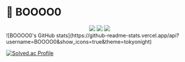 # 👋 BOOOO0

<div align="center">
  <img src="https://img.shields.io/badge/javascript-F7DF1E?style=for-the-badge&logo=javascript&logoColor=black"> 
  <img src="https://img.shields.io/badge/react-61DAFB?style=for-the-badge&logo=react&logoColor=black">
  <img src="https://img.shields.io/badge/node.js-339933?style=for-the-badge&logo=Node.js&logoColor=white">
  <br/>

</div>
![BOOOO0's GitHub stats](https://github-readme-stats.vercel.app/api?username=BOOOO0&show_icons=true&theme=tokyonight)       
  
[![Solved.ac Profile](http://mazassumnida.wtf/api/v2/generate_badge?boj=qndud0206)](https://solved.ac/qndud0206/)
